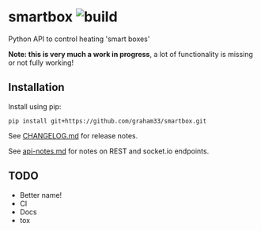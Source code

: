# smartbox ![build](https://github.com/graham33/smartbox/workflows/Python%20package/badge.svg)
Python API to control heating 'smart boxes'

**Note: this is very much a work in progress**, a lot of functionality is
missing or not fully working!

## Installation
Install using pip:

    pip install git+https://github.com/graham33/smartbox.git

See [CHANGELOG.md](./CHANGELOG.md) for release notes.

See [api-notes.md](./api-notes.md) for notes on REST and socket.io endpoints.

## TODO
* Better name!
* CI
* Docs
* tox


